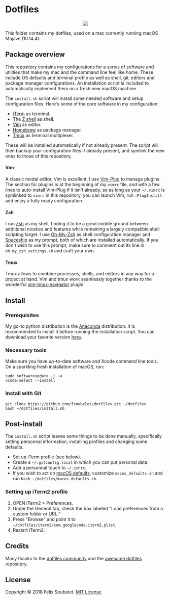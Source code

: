 # Dotfiles

<p align="center">
  <a href="https://xkcd.com/1319/">
    <img src="https://imgs.xkcd.com/comics/automation.png" />
  </a>
</p>


This folder contains my dotfiles, used on a mac currently running macOS Mojave (10.14.4).


## Package overview

This repository contains my configurations for a series of software and utilities that make my mac and the command line feel like home.
These include OS defaults and terminal profile as well as shell, git, editors and package manager configurations.
An installation script is included to automatically implement them on a fresh new macOS machine.

The `install.sh` script will install some needed software and setup configuration files.
Here's some of the core software in my configuration:

* [iTerm][iterm2] as terminal.
* The [Z shell][zsh] as shell.
* [Vim][vim] as editor.
* [Homebrew][homebrew] as package manager.
* [Tmux][tmux] as terminal multiplexer.

These will be installed automatically if not already present.
The script will then backup your configuration files if already present, and symlink the new ones to those of this repository.

#### Vim

A classic modal editor, Vim is excellent.
I use [Vim-Plug][vim-plug] to manage plugins.
The section for plugins is at the beginning of my `vimrc` file, and with a few lines to auto-install Vim-Plug if it isn't already, so as long as your `~/.vimrc` is symlinked to `vimrc` in this repository, you can launch Vim, run `:PlugInstall` and enjoy a fully ready configuration.

#### Zsh

I run [Zsh][zsh] as my shell, finding it to be a great middle ground between additional niceties and features while remaining a largely compatible shell scripting target.
I use [Oh-My-Zsh][oh-my-zsh] as shell configuration manager and [Spaceship][spaceship] as my prompt, both of which are installed automatically.
If you don't wish to use this prompt, make sure to comment out its line in `oh_my_zsh_settings.sh` and craft your own.

#### Tmux

Tmux allows to combine processes, shells, and editors in any way for a project at hand.
Vim and tmux work seamlessly together thanks to the wonderful [vim-tmux-navigator][vim-tmux-navigator] plugin.

## Install

### Prerequisites

My go-to python distribution is the [Anaconda][anaconda] distribution.
It is recommended to install it before running the installation script.
You can download your favorite version [here][anacondadownload].

### Necessary tools

Make sure you have up-to-date software and Xcode command line tools.
On a sparkling fresh installation of macOS, run:

```
sudo softwareupdate -i -a
xcode-select --install
```

### Install with Git

```
git clone https://github.com/fsoubelet/dotfiles.git ~/dotfiles
bash ~/dotfiles/install.sh
```


## Post-install

The `install.sh` script leaves some things to be done manually, specifically setting personnal information, installing profiles and changing some defaults.

* Set up iTerm profile (see below).
* Create a `~/.gitconfig.local` in which you can put personal data.
* Add a personnal touch to `~/.zshrc`.
* If you wish to act on [macOS defaults][macos-defaults], customize `macos_defaults.sh`
 and run `bash ~/dotfiles/macos_defaults.sh`.


### Setting up iTerm2 profile

1. OPEN iTerm2 > Preferences.
2. Under the General tab, check the box labeled "Load preferences from a custom folder or URL:"
3. Press "Browse" and point it to `~/dotfiles/iterm2/com.googlecode.iterm2.plist`.
4. Restart iTerm2.


## Credits

Many thanks to the [dotfiles community][dotcomu] and the [awesome dotfiles][awesomedots] repository.

## License

Copyright &copy; 2018 Felix Soubelet. [MIT License][license]

[anaconda]: https://www.anaconda.com/
[anacondadownload]: https://www.anaconda.com/download/#macos
[atom]: https://atom.io/
[awesomedots]: https://github.com/webpro/awesome-dotfiles
[brew-bundle]: https://github.com/Homebrew/homebrew-bundle
[checkhealth]: https://neovim.io/doc/user/pi_health.html#:checkhealth
[dotcomu]: https://dotfiles.github.io/
[git]: https://git-scm.com/
[homebrew]: http://brew.sh
[iterm2]: https://www.iterm2.com/
[license]: https://github.com/fsoubelet/dotfiles/blob/master/LICENSE
[macos-defaults]: https://mths.be/macos
[neovim]: https://neovim.io/
[oh-my-zsh]: https://github.com/robbyrussell/oh-my-zsh
[package-sync]: https://atom.io/packages/package-sync
[spaceship]: https://github.com/denysdovhan/spaceship-prompt
[tmux]: https://github.com/tmux/tmux/wiki
[vim]: http://www.vim.org/
[vim-plug]: https://github.com/junegunn/vim-plug
[vim-tmux-navigator]: https://github.com/christoomey/vim-tmux-navigator
[zsh]: https://en.wikipedia.org/wiki/Z_shell
